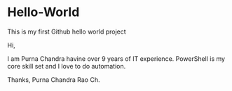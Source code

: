 # Hello-World
This is my first Github hello world project

Hi,

I am Purna Chandra havine over 9 years of IT experience. PowerShell is my core skill set and I love to do automation.

Thanks,
Purna Chandra Rao Ch.
